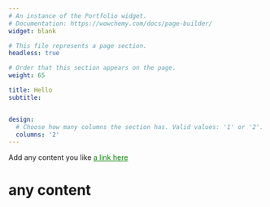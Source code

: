 ```yaml
---
# An instance of the Portfolio widget.
# Documentation: https://wowchemy.com/docs/page-builder/
widget: blank

# This file represents a page section.
headless: true

# Order that this section appears on the page.
weight: 65

title: Hello
subtitle: 


design:
  # Choose how many columns the section has. Valid values: '1' or '2'.
  columns: '2'
---
```



Add any content you like
<a href="mzampet.com" style="color:green"> a link here </a>
<h1> any content </h1>